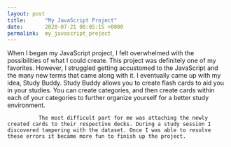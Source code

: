 ```yaml
---
layout: post
title:      "My JavaScript Project"
date:       2020-07-21 00:05:15 +0000
permalink:  my_javascript_project
---
```



When I began my JavaScript project, I felt overwhelmed with the possibilities of what I could create. This project was definitely one of my favorites. However, I struggled getting accustomed to the JavaScript and the many new terms that came along with it. I eventually came up with my idea, Study Buddy. Study Buddy allows you to create flash cards to aid you in your studies. You can create categories, and then create cards within each of your categories to further organize yourself for a better study environment.

              The most difficult part for me was attaching the newly created cards to their respective decks. During a study session I discovered tampering with the dataset. Once I was able to resolve these errors it became more fun to finish up the project. 
